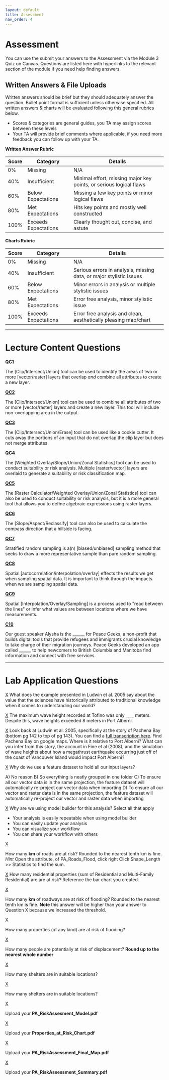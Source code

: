 ```yaml
---
layout: default
title: Assessment
nav_order: 4
---
```


# Assessment

You can use the submit your answers to the Assessment via the Module 3 Quiz on Canvas.  Questions are listed here with hyperlinks to the relevant section of the module if you need help finding answers.


## Written Answers & File Uploads

Written answers should be brief but they should adequately answer the question.  Bullet point format is sufficient unless otherwise specified.  All written answers & charts will be evaluated following this general rubrics below.

* Scores & categories are general guides, you TA may assign scores between these levels
* Your TA will provide brief comments where applicable, if you need more feedback you can follow up with your TA.

**Written Answer Rubric**

|Score|      Category      |                             Details                              |
|-----|--------------------|------------------------------------------------------------------|
|0%   |Missing             |N/A                                                               |
|40%  |Insufficient        |Minimal effort, missing major key points, or serious logical flaws|
|60%  |Below Expectations  |Missing a few key points or minor logical flaws                   |
|80%  |Met Expectations    |Hits key points and mostly well constructed                       |
|100% |Exceeds Expectations|Clearly thought out, concise, and astute                          |

**Charts Rubric**

|Score|      Category      |                             Details                               |
|-----|--------------------|-------------------------------------------------------------------|
|0%   |Missing             |N/A                                                                |
|40%  |Insufficient        |Serious errors in analysis, missing data, or major stylistic issues|
|60%  |Below Expectations  |Minor errors in analysis or multiple stylistic issues              |
|80%  |Met Expectations    |Error free analysis, minor stylistic issue                         |
|100% |Exceeds Expectations|Error free analysis and clean, aesthetically pleasing map/chart    |

---

# Lecture Content Questions 

[**QC1**](Content.md#qc1)

The [Clip/Intersect/Union] tool can be used to identify the areas of two or more [vector/raster] layers that overlap *and* combine all attributes to create a new layer.

[**QC2**](Content.md#qc2)

The [Clip/Intersect/Union] tool can be used to combine all attributes of two or more [vector/raster] layers and create a new layer.  This tool will include non-overlapping area in the output.


[**QC3**](Content.md#qc3)

The [Clip/Intersect/Union/Erase] tool can be used like a cookie cutter.  It cuts away the portions of an input that do not overlap the clip layer but does not merge attributes.

[**QC4**](Content.md#qc4)

The [Weighted Overlay/Slope/Union/Zonal Statistics] tool can be used to conduct suitability or risk analysis.  Multiple [raster/vector] layers are overlaid to generate a suitability or risk classification map.

[**QC5**](Content.md#qc5)

The [Raster Calculator/Weighted Overlay/Union/Zonal Statistics] tool can also be used to conduct suitability or risk analysis, but it is a more general tool that allows you to define algebraic expressions using raster layers.

[**QC6**](Content.md#qc6)

The [Slope/Aspect/Reclassify] tool can also be used to calculate the compass direction that a hillside is facing.

[**QC7**](Content.md#qc7)

Stratified random sampling is a(n) [biased/unbiased] sampling method that seeks to draw a more representative sample than pure random sampling.

[**QC8**](Content.md#qc8)

Spatial [autocorrelation/interpolation/overlay] effects the results we get when sampling spatial data. It is important to think through the impacts when we are sampling spatial data.

[**QC9**](Content.md#qc9)

Spatial [Interpolation/Overlay/Sampling] is a process used to "read between the lines" or infer what values are between locations where we have measurements.

[**C10**](QContent.md#qc0)

Our guest speaker Alysha is the ______ for Peace Geeks, a non-profit that builds digital tools that provide refugees and immigrants crucial knowledge to take charge of their migration journeys.  Peace Geeks developed an app called ______ to help newcomers to British Columbia and Manitoba find information and connect with free services.


---

# Lab Application Questions 

[X](Application_Part1.md#Traditional-knowlege-and-records-of-past-tsunamis) What does the example presented in Ludwin et al. 2005 say about the value that the sciences have historically attributed to traditional knowledge when it comes to understanding our world? 

<!-- The sciences have tended to have a bias against and non-white/colonial/male knowledge/sources -->



[X](Application_Part1.md#unique-geography) The maximum wave height recorded at Tofino was only ____ meters.  Despite this, wave heights exceeded 8 meters in Port Alberni.  

<!-- 2.4 -->

[X](Application_Part1.md#simulated-save-heights) Look back at Ludwin et al. 2005, specifically at the story of Pachena Bay (bottom pg 142 to top of pg 143).  You can find a [full transcription here](https://pnsn.org/outreach/native-american-stories/other-stories/the-tsunami-at-anaqtl-a-or-pachena-bay).  Find Pachena Bay on google maps.  Where is it relative to Port Alberni?  What can you infer from this story, the account in Fine et al (2008), and the simulation of wave heights about how a megathrust earthquake occurring just off of the coast of Vancouver Island would impact Port Alberni? 

<!-- The whole village was destroyed.  Only ppl up high on the hill survived.  The bay has a shorter but similar shape to the alberni inlet.  An equivalent earthquake would be VERY bad. -->

[X](Application_Part2.md#port-alberni-data) Why do we use a feature dataset to hold all our input layers?

A) No reason
B) So everything is neatly grouped in one folder
C) To ensure all our vector data is in the same projection, the feature dataset will automatically re-project our vector data when importing
D) To ensure all our vector and raster data is in the same projection, the feature dataset will automatically re-project our vector and raster data when importing

<!-- C -->

[X](Application_Part3.md#automating-with-model-builder) Why are we using model builder for this analysis?  Select all that apply

* Your analysis is easily repeatable when using model builder
* You can easily update your analysis
* You can visualize your workflow
* You can share your workflow with others


[X](Application_Part3.md#clip-the-roads-layer)

How many **km** of roads are at risk?  Rounded to the nearest tenth km is fine.  *Hint* Open the attribute, of PA_Roads_Flood, click right Click Shape_Length >> Statistics to find the sum.

<!-- 31.16 -->

[X](Application_Part3.md#select-properties-by-location) How many residential properties (sum of Residential and Multi-Family Residential) are are at risk?  Reference the bar chart you created.

<!-- 689 -->


[X](Application_Part4.md)

How many **km** of roadways are at risk of flooding? Rounded to the nearest tenth km is fine.  **Note** this answer will be higher than your answer to Question X because we increased the threshold.

<!-- 44.3 -->

[X](Application_Part4.md)

How many properties (of any kind) are at risk of flooding?

<!-- 1413 -->

[X](Application_Part4.md)

How many people are potentially at risk of displacement?  **Round up to the nearest whole number**

<!-- 2038 -->

[X](Application_Part4.md)

How many shelters are in suitable locations?

<!-- 2 -->


[X](Application_Part4.md)

How many shelters are in suitable locations?

<!-- 2 -->

[X](Application_Part5.md)

Upload your **PA_RiskAssesment_Model.pdf**

[X](Application_Part5.md)

Upload your **Properties_at_Risk_Chart.pdf**

[X](Application_Part5.md)

Upload your **PA_RiskAssessment_Final_Map.pdf**

[X](Application_Part5.md)

Upload your **PA_RiskAssessment_Summary.pdf**